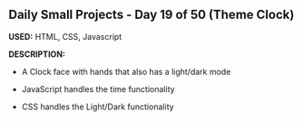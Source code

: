 ## Daily Small Projects - Day 19 of 50 (Theme Clock) 

**USED:** HTML, CSS, Javascript

**DESCRIPTION:** 
* A Clock face with hands that also has a light/dark mode

* JavaScript handles the time functionality 

* CSS handles the Light/Dark functionality

